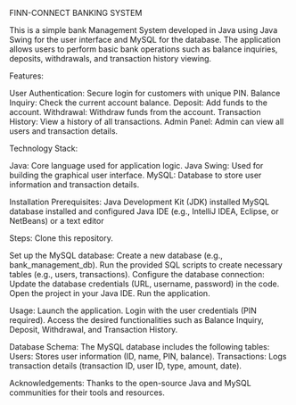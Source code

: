 FINN-CONNECT BANKING SYSTEM

This is a simple bank Management System developed in Java using Java Swing for the user interface and MySQL for the database. The application allows users to perform basic bank operations such as balance inquiries, deposits, withdrawals, and transaction history viewing.

Features:

User Authentication: Secure login for customers with unique PIN. Balance Inquiry: Check the current account balance. Deposit: Add funds to the account. Withdrawal: Withdraw funds from the account. Transaction History: View a history of all transactions. Admin Panel: Admin can view all users and transaction details.

Technology Stack:

Java: Core language used for application logic. Java Swing: Used for building the graphical user interface. MySQL: Database to store user information and transaction details.

Installation Prerequisites: Java Development Kit (JDK) installed MySQL database installed and configured Java IDE (e.g., IntelliJ IDEA, Eclipse, or NetBeans) or a text editor

Steps: Clone this repository.

Set up the MySQL database: Create a new database (e.g., bank_management_db). Run the provided SQL scripts to create necessary tables (e.g., users, transactions). Configure the database connection: Update the database credentials (URL, username, password) in the code. Open the project in your Java IDE. Run the application.

Usage: Launch the application. Login with the user credentials (PIN required). Access the desired functionalities such as Balance Inquiry, Deposit, Withdrawal, and Transaction History.

Database Schema: The MySQL database includes the following tables: Users: Stores user information (ID, name, PIN, balance). Transactions: Logs transaction details (transaction ID, user ID, type, amount, date).

Acknowledgements: Thanks to the open-source Java and MySQL communities for their tools and resources.
